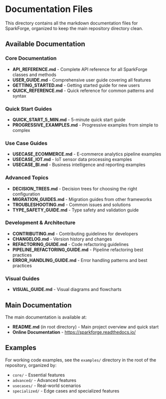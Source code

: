 # Documentation Files

This directory contains all the markdown documentation files for SparkForge, organized to keep the main repository directory clean.

## Available Documentation

### Core Documentation
- **API_REFERENCE.md** - Complete API reference for all SparkForge classes and methods
- **USER_GUIDE.md** - Comprehensive user guide covering all features
- **GETTING_STARTED.md** - Getting started guide for new users
- **QUICK_REFERENCE.md** - Quick reference for common patterns and syntax

### Quick Start Guides
- **QUICK_START_5_MIN.md** - 5-minute quick start guide
- **PROGRESSIVE_EXAMPLES.md** - Progressive examples from simple to complex

### Use Case Guides
- **USECASE_ECOMMERCE.md** - E-commerce analytics pipeline examples
- **USECASE_IOT.md** - IoT sensor data processing examples
- **USECASE_BI.md** - Business intelligence and reporting examples

### Advanced Topics
- **DECISION_TREES.md** - Decision trees for choosing the right configuration
- **MIGRATION_GUIDES.md** - Migration guides from other frameworks
- **TROUBLESHOOTING.md** - Common issues and solutions
- **TYPE_SAFETY_GUIDE.md** - Type safety and validation guide

### Development & Architecture
- **CONTRIBUTING.md** - Contributing guidelines for developers
- **CHANGELOG.md** - Version history and changes
- **REFACTORING_GUIDE.md** - Code refactoring guidelines
- **PIPELINE_REFACTORING_GUIDE.md** - Pipeline refactoring best practices
- **ERROR_HANDLING_GUIDE.md** - Error handling patterns and best practices

### Visual Guides
- **VISUAL_GUIDE.md** - Visual diagrams and flowcharts

## Main Documentation

The main documentation is available at:
- **README.md** (in root directory) - Main project overview and quick start
- **Online Documentation** - https://sparkforge.readthedocs.io/

## Examples

For working code examples, see the `examples/` directory in the root of the repository, organized by:
- `core/` - Essential features
- `advanced/` - Advanced features
- `usecases/` - Real-world scenarios
- `specialized/` - Edge cases and specialized features
